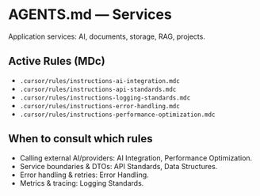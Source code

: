 # AGENTS.md — Services

Application services: AI, documents, storage, RAG, projects.

## Active Rules (MDc)
- `.cursor/rules/instructions-ai-integration.mdc`
- `.cursor/rules/instructions-api-standards.mdc`
- `.cursor/rules/instructions-logging-standards.mdc`
- `.cursor/rules/instructions-error-handling.mdc`
- `.cursor/rules/instructions-performance-optimization.mdc`

## When to consult which rules
- Calling external AI/providers: AI Integration, Performance Optimization.
- Service boundaries & DTOs: API Standards, Data Structures.
- Error handling & retries: Error Handling.
- Metrics & tracing: Logging Standards.
